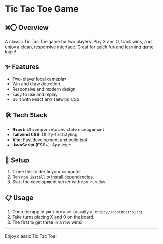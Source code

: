 # Tic Tac Toe Game

## ❌⭕ Overview

A classic Tic Tac Toe game for two players. Play X and O, track wins, and enjoy a clean, responsive interface. Great for quick fun and learning game logic!

## ✨ Features

- Two-player local gameplay
- Win and draw detection
- Responsive and modern design
- Easy to use and replay
- Built with React and Tailwind CSS

## 🛠️ Tech Stack

- **React**: UI components and state management
- **Tailwind CSS**: Utility-first styling
- **Vite**: Fast development and build tool
- **JavaScript (ES6+)**: App logic

## 🚀 Setup

1. Clone this folder to your computer.
2. Run `npm install` to install dependencies.
3. Start the development server with `npm run dev`.

## 📋 Usage

1. Open the app in your browser (usually at `http://localhost:5173`).
2. Take turns placing X and O on the board.
3. The first to get three in a row wins!

---

Enjoy classic Tic Tac Toe!
